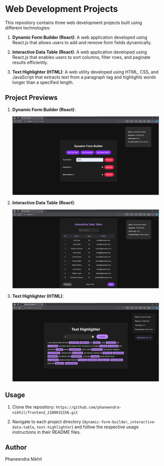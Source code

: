 # Web Development Projects

This repository contains three web development projects built using different technologies:

1. **Dynamic Form Builder (React)**: A web application developed using React.js that allows users to add and remove form fields dynamically.

2. **Interactive Data Table (React)**: A web application developed using React.js that enables users to sort columns, filter rows, and paginate results efficiently.

3. **Text Highlighter (HTML)**: A web utility developed using HTML, CSS, and JavaScript that extracts text from a paragraph tag and highlights words longer than a specified length.

## Project Previews

1. **Dynamic Form Builder (React)**:
   
   ![Dynamic Form Builder Preview](project1.png)

3. **Interactive Data Table (React)**:
   
   ![Interactive Data Table Preview](project2.png)

5. **Text Highlighter (HTML)**:
   
   ![Text Highlighter Preview](project3.png)

## Usage

1. Clone the repository: ```https://github.com/phaneendra-nikhil/frontend_2100032156.git```

2. Navigate to each project directory (`dynamic-form-builder`, `interactive-data-table`, `text-highlighter`) and follow the respective usage instructions in their README files.

## Author

Phaneendra Nikhil

